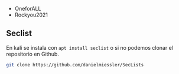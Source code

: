 

- OneforALL
- Rockyou2021
## Seclist 
En kali se instala con `apt install seclist` o si no podemos clonar el repositorio en Github.
```Bash
git clone https://github.com/danielmiessler/SecLists
```